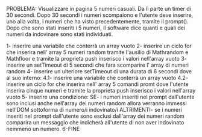 PROBLEMA: Visualizzare in pagina 5 numeri casuali. Da lì parte un timer di 30 secondi. Dopo 30 secondi i numeri scompaiono e l'utente deve inserire, uno alla volta, i numeri che ha visto precedentemente, tramite il prompt(). Dopo che sono stati inseriti i 5 numeri, il software dice quanti e quali dei numeri da indovinare sono stati individuati.

1- inserire una variabile che conterrà un array vuoto
2- inserire un ciclo for che inserira nell' array 5 numeri random tramite l'ausilio di Mathrandom e Mathfloor e tramite la proprieta push inserisco i valori nell'array vuoto
3- inserire un setTimeout di 5 secondi che fara scomparire l' array di numeri random
4- inserire un ulteriore setTimeout di una durata di 6 secondi dove al suo interno:
    4.1- inserire una variabile che conterrà un array vuoto
    4.2- inserire un ciclo for che inserira nell' array 5 comandi promt dove l'utente inserira cinque numeri e tramite la proprieta push inserisco i valori nell'array vuoto
5- inserire una condizione:
    SE- i numeri inseriti nel prompt dall'utente sono inclusi anche nell'array dei numeri random allora verranno immessi nell'DOM sottoforma di numero/i indovinato/i
    ALTRIMENTI- se i numeri inseriti nel prompt dall'utente sono esclusi dall'array dei numeri random comparira un messaggio che indicherà all'utente di non aver indovinato nemmeno un numero.
6-FINE